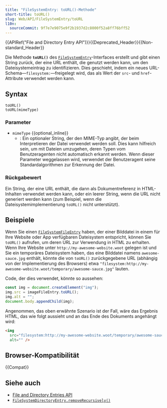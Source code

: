 ```yaml
---
title: "FileSystemEntry: toURL()-Methode"
short-title: toURL()
slug: Web/API/FileSystemEntry/toURL
l10n:
  sourceCommit: 9f7e7e9075e9f2b1937d2c8000f52a8ff76bff52
---
```


{{APIRef("File and Directory Entry API")}}{{Deprecated_Header}}{{Non-standard_Header}}

Die Methode **`toURL()`** des [`FileSystemEntry`](/de/docs/Web/API/FileSystemEntry)-Interfaces erstellt und
gibt einen String zurück, der eine URL enthält, die genutzt werden kann, um den Dateisystemeintrag zu identifizieren.
Dies geschieht, indem ein neues URL-Schema—`filesystem:`—freigelegt wird, das als
Wert der `src`- und `href`-Attribute verwendet werden kann.

## Syntax

```js-nolint
toURL()
toURL(mimeType)
```

### Parameter

- `mimeType` {{optional_inline}}
  - : Ein optionaler String, der den MIME-Typ angibt, der beim Interpretieren der Datei verwendet werden soll. Dies
    kann hilfreich sein, um mit Dateien umzugehen, deren Typen vom Benutzeragenten nicht automatisch erkannt werden. Wenn dieser Parameter weggelassen wird, verwendet der Benutzeragent seine Standardalgorithmen zur Erkennung der Datei.

### Rückgabewert

Ein String, der eine URL enthält, die dann als Dokumentreferenz in HTML-Inhalten verwendet werden kann, oder ein leerer String, wenn die URL nicht generiert werden kann (zum Beispiel, wenn die Dateisystemimplementierung `toURL()` nicht unterstützt).

## Beispiele

Wenn Sie einen [`FileSystemFileEntry`](/de/docs/Web/API/FileSystemFileEntry) haben, der einer Bilddatei in einem
für Ihre Website oder App verfügbaren Dateisystem entspricht, können Sie `toURL()` aufrufen, um
deren URL zur Verwendung in HTML zu erhalten. Wenn Ihre Website unter
`http://my-awesome-website.woot` gelegen ist und Sie ein temporäres Dateisystem haben, das
eine Bilddatei namens `awesome-sauce.jpg` enthält, könnte die von
`toURL()` zurückgegebene URL (abhängig von der Implementierung des Browsers) etwa
`"filesystem:http://my-awesome-website.woot/temporary/awesome-sauce.jpg"` lauten.

Code, der dies verwendet, könnte so aussehen:

```js
const img = document.createElement("img");
img.src = imageFileEntry.toURL();
img.alt = "";
document.body.appendChild(img);
```

Angenommen, das oben erwähnte Szenario ist der Fall, wäre das Ergebnis HTML, das
wie folgt aussieht und an das Ende des Dokuments angehängt wird:

```html
<img
  src="filesystem:http://my-awesome-website.woot/temporary/awesome-sauce.jpg"
  alt="" />
```

## Browser-Kompatibilität

{{Compat}}

## Siehe auch

- [File and Directory Entries API](/de/docs/Web/API/File_and_Directory_Entries_API)
- [`FileSystemDirectoryEntry.removeRecursively()`](/de/docs/Web/API/FileSystemDirectoryEntry/removeRecursively)
